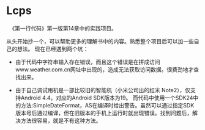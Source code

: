 # Lcps
 
《第一行代码》第一版第14章中的实践项目。

从头开始抄一个，可以帮助更多的理解书中的内容。熟悉整个项目后可以加一些自己的想法。 现在已经遇到两个坑：
 
+ 由于代码中字符串输入存在错误，而且这个错误是在拼成访问www.weather.com.cn网址中出现的，造成无法获取访问数据。很费劲地才查找出来。
 
 
+ 由于自己调试用机是一部比较旧的智能机（小米公司出的红米 Note2），仅支持Android 4.4，对应的Android SDK版本为19。
而代码中使用一个SDK24中的方法:SimpleDateFormat，AS在编译时给出警告。虽然可以通过指定SDK版本号后通过编译，但在旧版本的手机上运行时就出现错误。找到问题后，解决方法很容易，就是不有这种方法。
